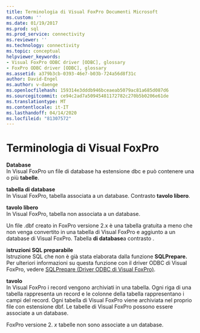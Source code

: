 ```yaml
---
title: Terminologia di Visual FoxPro Documenti Microsoft
ms.custom: ''
ms.date: 01/19/2017
ms.prod: sql
ms.prod_service: connectivity
ms.reviewer: ''
ms.technology: connectivity
ms.topic: conceptual
helpviewer_keywords:
- Visual FoxPro ODBC driver [ODBC], glossary
- FoxPro ODBC driver [ODBC], glossary
ms.assetid: a379b3cb-0393-46e7-b03b-724a56d8f31c
author: David-Engel
ms.author: v-daenge
ms.openlocfilehash: 159314e3dddb946bceaeab5079ac81a685d087d6
ms.sourcegitcommit: ce94c2ad7a50945481172782c270b5b0206e61de
ms.translationtype: MT
ms.contentlocale: it-IT
ms.lasthandoff: 04/14/2020
ms.locfileid: "81307572"
---
```

# <a name="visual-foxpro-terminology"></a>Terminologia di Visual FoxPro
**Database**  
 In Visual FoxPro un file di database ha estensione dbc e può contenere una o più **tabelle**.  
  
 **tabella di database**  
 In Visual FoxPro, tabella associata a un database. Contrasto **tavolo libero**.  
  
 **tavolo libero**  
 In Visual FoxPro, tabella non associata a un database.  
  
 Un file .dbf creato in FoxPro versione 2.x è una tabella gratuita a meno che non venga convertito in una tabella di Visual FoxPro e aggiunto a un database di Visual FoxPro. Tabella **di database**a contrasto .  
  
 **istruzioni SQL preparabile**  
 Istruzione SQL che non è già stata elaborata dalla funzione **SQLPrepare.** Per ulteriori informazioni su questa funzione con il driver ODBC di Visual FoxPro, vedere [SQLPrepare (Driver ODBC di Visual FoxPro)](../../odbc/microsoft/sqlprepare-visual-foxpro-odbc-driver.md).  
  
 **tavolo**  
 In Visual FoxPro i record vengono archiviati in una tabella. Ogni riga di una tabella rappresenta un record e le colonne della tabella rappresentano i campi del record. Ogni tabella di Visual FoxPro viene archiviata nel proprio file con estensione dbf. Le tabelle di Visual FoxPro possono essere associate a un database.  
  
 FoxPro versione 2. *x* tabelle non sono associate a un database.
